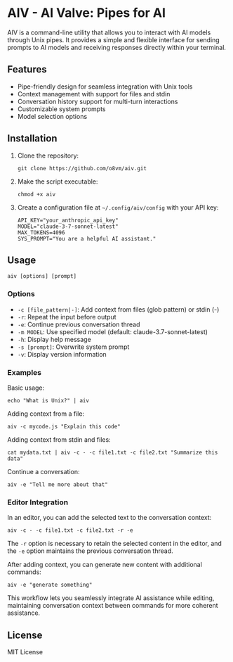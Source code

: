 # AIV - AI Valve: Pipes for AI

AIV is a command-line utility that allows you to interact with AI models through Unix pipes. It provides a simple and flexible interface for sending prompts to AI models and receiving responses directly within your terminal.

## Features

- Pipe-friendly design for seamless integration with Unix tools
- Context management with support for files and stdin
- Conversation history support for multi-turn interactions
- Customizable system prompts
- Model selection options

## Installation

1. Clone the repository:
   ```
   git clone https://github.com/o8vm/aiv.git
   ```

2. Make the script executable:
   ```
   chmod +x aiv
   ```

3. Create a configuration file at `~/.config/aiv/config` with your API key:
   ```
   API_KEY="your_anthropic_api_key"
   MODEL="claude-3-7-sonnet-latest"
   MAX_TOKENS=4096
   SYS_PROMPT="You are a helpful AI assistant."
   ```

## Usage

```
aiv [options] [prompt]
```

### Options

- `-c [file_pattern|-]`: Add context from files (glob pattern) or stdin (-)
- `-r`: Repeat the input before output
- `-e`: Continue previous conversation thread
- `-m MODEL`: Use specified model (default: claude-3.7-sonnet-latest)
- `-h`: Display help message
- `-s [prompt]`: Overwrite system prompt
- `-v`: Display version information

### Examples

Basic usage:
```
echo "What is Unix?" | aiv
```

Adding context from a file:
```
aiv -c mycode.js "Explain this code"
```

Adding context from stdin and files:
```
cat mydata.txt | aiv -c - -c file1.txt -c file2.txt "Summarize this data"
```

Continue a conversation:
```
aiv -e "Tell me more about that"
```

### Editor Integration

In an editor, you can add the selected text to the conversation context:
```
aiv -c - -c file1.txt -c file2.txt -r -e 
```
The `-r` option is necessary to retain the selected content in the editor, and the `-e` option maintains the previous conversation thread.

After adding context, you can generate new content with additional commands:
```
aiv -e "generate something"
```

This workflow lets you seamlessly integrate AI assistance while editing, maintaining conversation context between commands for more coherent assistance.

## License

MIT License

